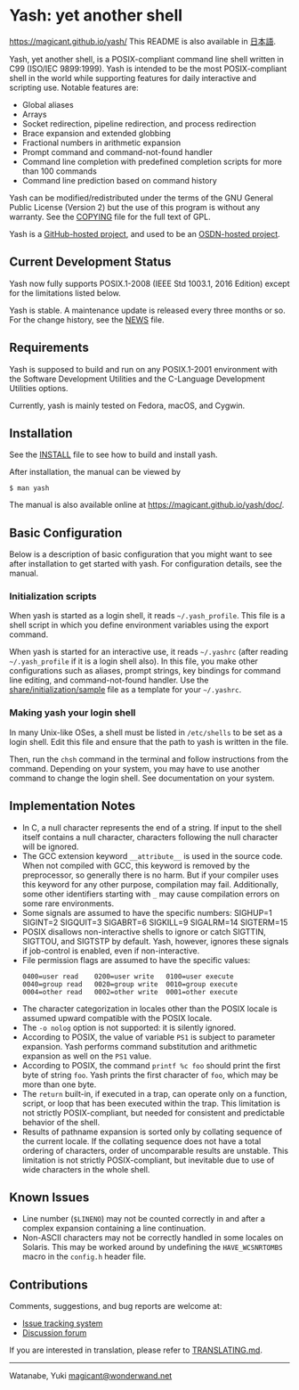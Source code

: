 Yash: yet another shell
=======================

https://magicant.github.io/yash/
This README is also available in [日本語](README.ja.md).


Yash, yet another shell, is a POSIX-compliant command line shell
written in C99 (ISO/IEC 9899:1999). Yash is intended to be the most
POSIX-compliant shell in the world while supporting features for daily
interactive and scripting use. Notable features are:

 * Global aliases
 * Arrays
 * Socket redirection, pipeline redirection, and process redirection
 * Brace expansion and extended globbing
 * Fractional numbers in arithmetic expansion
 * Prompt command and command-not-found handler
 * Command line completion with predefined completion scripts for more
   than 100 commands
 * Command line prediction based on command history

Yash can be modified/redistributed under the terms of the GNU General
Public License (Version 2) but the use of this program is without any
warranty. See the [COPYING](COPYING) file for the full text of GPL.

Yash is a [GitHub-hosted project](https://github.com/magicant/yash), and
used to be an [OSDN-hosted project](https://osdn.jp/projects/yash/).


## Current Development Status

Yash now fully supports POSIX.1-2008 (IEEE Std 1003.1, 2016 Edition)
except for the limitations listed below.

Yash is stable. A maintenance update is released every three months or
so. For the change history, see the [NEWS](NEWS) file.


## Requirements

Yash is supposed to build and run on any POSIX.1-2001 environment with
the Software Development Utilities and the C-Language Development
Utilities options.

Currently, yash is mainly tested on Fedora, macOS, and Cygwin.


## Installation

See the [INSTALL](INSTALL) file to see how to build and install yash.

After installation, the manual can be viewed by

    $ man yash

The manual is also available online at
<https://magicant.github.io/yash/doc/>.


## Basic Configuration

Below is a description of basic configuration that you might want to
see after installation to get started with yash. For configuration
details, see the manual.

### Initialization scripts

When yash is started as a login shell, it reads `~/.yash_profile`. This
file is a shell script in which you define environment variables using
the export command.

When yash is started for an interactive use, it reads `~/.yashrc` (after
reading `~/.yash_profile` if it is a login shell also). In this file,
you make other configurations such as aliases, prompt strings, key
bindings for command line editing, and command-not-found handler.
Use the [share/initialization/sample](share/initialization/sample) file
as a template for your `~/.yashrc`.

### Making yash your login shell

In many Unix-like OSes, a shell must be listed in `/etc/shells` to be
set as a login shell. Edit this file and ensure that the path to yash
is written in the file.

Then, run the `chsh` command in the terminal and follow instructions
from the command. Depending on your system, you may have to use
another command to change the login shell. See documentation on your
system.


## Implementation Notes

 * In C, a null character represents the end of a string. If input to
   the shell itself contains a null character, characters following
   the null character will be ignored.
 * The GCC extension keyword `__attribute__` is used in the source
   code. When not compiled with GCC, this keyword is removed by the
   preprocessor, so generally there is no harm. But if your compiler
   uses this keyword for any other purpose, compilation may fail.
   Additionally, some other identifiers starting with `_` may cause
   compilation errors on some rare environments.
 * Some signals are assumed to have the specific numbers:
     SIGHUP=1 SIGINT=2 SIGQUIT=3 SIGABRT=6
     SIGKILL=9 SIGALRM=14 SIGTERM=15
 * POSIX disallows non-interactive shells to ignore or catch SIGTTIN,
   SIGTTOU, and SIGTSTP by default. Yash, however, ignores these
   signals if job-control is enabled, even if non-interactive.
 * File permission flags are assumed to have the specific values:
   ```
   0400=user read    0200=user write   0100=user execute
   0040=group read   0020=group write  0010=group execute
   0004=other read   0002=other write  0001=other execute
   ```
 * The character categorization in locales other than the POSIX locale
   is assumed upward compatible with the POSIX locale.
 * The `-o nolog` option is not supported: it is silently ignored.
 * According to POSIX, the value of variable `PS1` is subject to
   parameter expansion. Yash performs command substitution and
   arithmetic expansion as well on the `PS1` value.
 * According to POSIX, the command `printf %c foo` should print the
   first byte of string `foo`. Yash prints the first character of
   `foo`, which may be more than one byte.
 * The `return` built-in, if executed in a trap, can operate only on a
   function, script, or loop that has been executed within the trap.
   This limitation is not strictly POSIX-compliant, but needed for
   consistent and predictable behavior of the shell.
 * Results of pathname expansion is sorted only by collating sequence
   of the current locale. If the collating sequence does not have a
   total ordering of characters, order of uncomparable results are
   unstable. This limitation is not strictly POSIX-compliant, but
   inevitable due to use of wide characters in the whole shell.


## Known Issues

 * Line number (`$LINENO`) may not be counted correctly in and after a
   complex expansion containing a line continuation.
 * Non-ASCII characters may not be correctly handled in some locales
   on Solaris. This may be worked around by undefining the
   `HAVE_WCSNRTOMBS` macro in the `config.h` header file.


## Contributions

Comments, suggestions, and bug reports are welcome at:

 * [Issue tracking system](https://github.com/magicant/yash/issues)
 * [Discussion forum](https://github.com/magicant/yash/discussions)

If you are interested in translation, please refer to
[TRANSLATING.md](TRANSLATING.md).


----------------------
Watanabe, Yuki <magicant@wonderwand.net>
